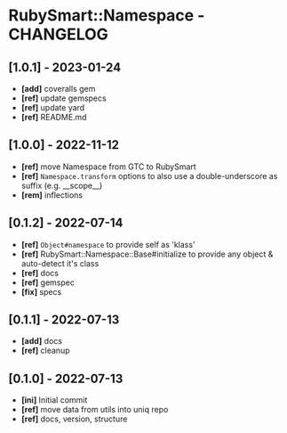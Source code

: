 # RubySmart::Namespace - CHANGELOG

## [1.0.1] - 2023-01-24
* **[add]** coveralls gem
* **[ref]** update gemspecs
* **[ref]** update yard
* **[ref]** README.md


## [1.0.0] - 2022-11-12
* **[ref]** move Namespace from GTC to RubySmart
* **[ref]** `Namespace.transform` options to also use a double-underscore as suffix (e.g. \_\_scope\_\_)
* **[rem]** inflections

## [0.1.2] - 2022-07-14
* **[ref]** ```Object#namespace``` to provide self as 'klass'
* **[ref]** RubySmart::Namespace::Base#initialize to provide any object & auto-detect it's class
* **[ref]** docs
* **[ref]** gemspec
* **[fix]** specs

## [0.1.1] - 2022-07-13
* **[add]** docs
* **[ref]** cleanup

## [0.1.0] - 2022-07-13
* **[ini]** Initial commit
* **[ref]** move data from utils into uniq repo
* **[ref]** docs, version, structure